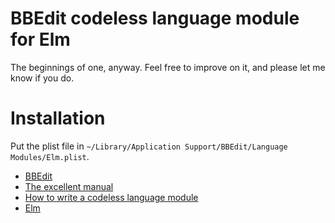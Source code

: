 # BBEdit codeless language module for Elm #

The beginnings of one, anyway. Feel free to improve on it, and please let me know if you do.

# Installation #

Put the plist file in `~/Library/Application Support/BBEdit/Language Modules/Elm.plist`.


- [BBEdit](https://www.barebones.com/products/bbedit/)
- [The excellent manual](https://s3.amazonaws.com/BBSW-download/BBEdit_12.6_User_Manual.pdf)
- [How to write a codeless language module](https://www.barebones.com/support/develop/clm.html)
- [Elm](https://elm-lang.org/)